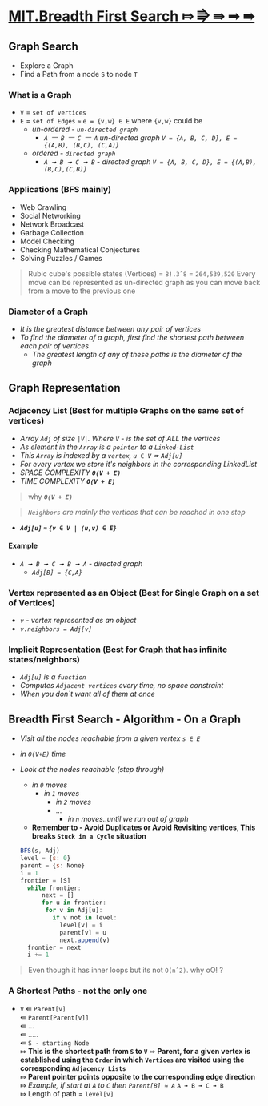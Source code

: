 # [MIT.Breadth First Search ⤇ ⭆ ⇛ ➟ ➠](https://youtu.be/s-CYnVz-uh4?list=PLUl4u3cNGP61Oq3tWYp6V_F-5jb5L2iHb)

## Graph Search

- Explore a Graph
- Find a Path from a node `S` to node `T`

### What is a Graph

- `V` = `set of vertices`
- `E` = `set of Edges` `≈` `e = {v,w} ∈ E` where `{v,w}` could be
  - _un-ordered - `un-directed graph`_
    - _`A ⎻ B ⎻ C ⎻ A` un-directed graph `V = {A, B, C, D}, E = {(A,B), (B,C), (C,A)}`_
  - _ordered - `directed graph`_
    - _`A ➟ B ➟ C ➟ B` - directed graph `V = {A, B, C, D}, E = {(A,B),(B,C),(C,B)}`_

### Applications (BFS mainly)

- Web Crawling
- Social Networking
- Network Broadcast
- Garbage Collection
- Model Checking
- Checking Mathematical Conjectures
- Solving Puzzles  / Games

> Rubic cube's possible states (Vertices) = `8!.3ˆ8` = `264,539,520`
> Every move can be represented as un-directed graph as you can move back from a move to the previous one

### Diameter of a Graph

- _It is the greatest distance between any pair of vertices_
- _To find the diameter of a graph, first find the shortest path between each pair of vertices_
  - _The greatest length of any of these paths is the diameter of the graph_

## Graph Representation

### Adjacency List (Best for multiple Graphs on the same set of vertices)

- _Array `Adj` of size `|V|`. Where `V` - is the set of ALL the vertices_
- _As element in the `Array` is a `pointer` to a `Linked-List`_
- _This `Array` is indexed by a `vertex`, `u ∈ V` ➠ `Adj[u]`_
- _For every vertex we store it's neighbors in the corresponding LinkedList_
- _SPACE COMPLEXITY_ ***`O(V + E)`***
- _TIME COMPLEXITY_ ***`O(V + E)`***

> why ***`O(V + E)`***

> _`Neighbors` are mainly the vertices that can be reached in one step_

- ***`Adj[u]` `≈` `{v ∈ V | (u,v) ∈ E}`***

#### Example

- _`A ➟ B ➟ C ➟ B ➟ A` - directed graph_
  - _`Adj[B] = {C,A}`_

### Vertex represented as an Object (Best for Single Graph on a set of Vertices)

- _`v` - vertex represented as an object_
- _`v.neighbors = Adj[v]`_

### Implicit Representation (Best for Graph that has infinite states/neighbors)

- _`Adj[u]` is a `function`_
- _Computes `Adjacent vertices`  every time, no space constraint_
- _When you don`t want all of them at once_

## Breadth First Search - Algorithm - On a Graph

- _Visit all the nodes reachable from a given vertex `s ∈ E`_
- _in `O(V+E)` time_
- _Look at the nodes reachable (step through)_
  - _in `0` moves_
    - _in `1` moves_
      - _in `2` moves_
      - _..._
        - _in `n` moves..until we run out of graph_
  - **Remember to - Avoid Duplicates or Avoid Revisiting vertices, This breaks `Stuck in a Cycle` situation**

  ```js
  BFS(s, Adj)
  level = {s: 0}
  parent = {s: None}
  i = 1
  frontier = [S]
    while frontier:
        next = []
        for u in frontier:
         for v in Adj[u]:
           if v not in level:
             level[v] = i
             parent[v] = u
             next.append(v)
    frontier = next
    i += 1
  ```

> Even though it has inner loops but its not `O(nˆ2)`. why oO! ?

### A Shortest Paths - not the only one

- `V` ⇚ `Parent[v]`  
      ⇚ `Parent[Parent[v]]`  
      ⇚ ...  
      ⇚ .....  
      ⇚ `S - starting Node`  
      ⤇ **This is the shortest path from `S` to `V`**
      ⤇ **Parent, for a given vertex is established using the `Order` in which `Vertices` are visited using the corresponding `Adjacency Lists`**  
      ⤇ **Parent pointer points opposite to the corresponding edge direction**  
      ⤇ _Example, if start at `A` to `C` then `Parent[B] ≈ A`_ `A ➟ B ➟ C ➟ B`  
      ⤇ Length of path = `level[v]`
